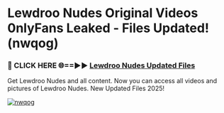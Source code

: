 # Lewdroo Nudes Original Videos 0nlyFans Leaked - Files Updated! (nwqog)

<h3>🔴 CLICK HERE 🌐==►► <a href="https://tinyurl.com/yrmya6cz" rel="nofollow">Lewdroo Nudes Updated Files</a></h3>

Get Lewdroo Nudes and all content. Now you can access all videos and pictures of Lewdroo Nudes. New Updated Files 2025!

[![nwqog](https://i.imgur.com/FMdXYCs.gif)](https://tinyurl.com/yrmya6cz)
